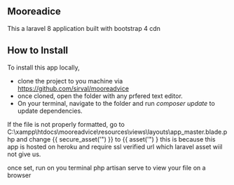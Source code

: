 ## Mooreadice 

This a laravel 8 application built with bootstrap 4 cdn

## How to Install
To install this app locally, 
- clone the project to you machine via https://github.com/sirval/mooreadvice
- once cloned, open the folder with any prfered text editor.
- On your terminal, navigate to the folder and run *composer update* to update dependencies.

If the file is not properly formatted, go to C:\xampp\htdocs\mooreadvice\resources\views\layouts\app_master.blade.php and change {{ secure_asset('") }} to {{ asset('") } this is because this app is hosted on heroku and require ssl verified url which laravel asset wiil not give us.

once set, run on you terminal php artisan serve to view your file on a browser
